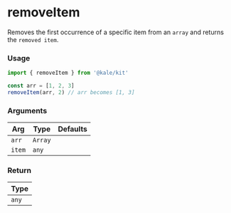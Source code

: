 # removeItem

Removes the first occurrence of a specific item from an `array` and returns the `removed item`.

### Usage

```ts
import { removeItem } from '@kale/kit'

const arr = [1, 2, 3]
removeItem(arr, 2) // arr becomes [1, 3]
```

### Arguments

| Arg    | Type    | Defaults |
| ------ | ------- | -------- |
| `arr`  | `Array` |          |
| `item` | `any`   |          |

### Return

| Type  |
| ----- |
| `any` |
